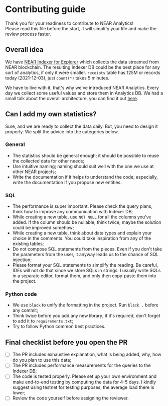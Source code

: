 # Contributing guide

Thank you for your readiness to contribute to NEAR Analytics!  
Please read this file before the start, it will simplify your life and make the review process faster.

## Overall idea

We have [NEAR Indexer for Explorer](https://github.com/near/near-indexer-for-explorer) which collects the data streamed from NEAR blockchain.
The resulting Indexer DB could be the best place for any sort of analytics, if only it were smaller.
`receipts` table has 125M or records today (2021-12-03), just `count(*)` takes 5 minutes.

We have to live with it, that's why we've introduced NEAR Analytics.
Every day we collect some useful values and store them in Analytics DB.
We had a small talk about the overall architecture, you can find it out [here](https://drive.google.com/file/d/17ONZ1Gg4HloADDoMm4cJDpvDlx1XLGio/view).

## Can I add my own statistics?

Sure, and we are ready to collect the data daily.
But, you need to design it properly.
We split the advice into the categories below.

### General

- The statistics should be general enough; it should be possible to reuse the collected data for other needs;
- Use intuitive naming; naming should suit well with the one we use at other NEAR projects;
- Write the documentation if it helps to understand the code; especially, write the documentation if you propose new entities.

### SQL

- The performance is super important. Please check the query plans, think how to improve any communication with Indexer DB;
- While creating a new table, use `NOT NULL` for all the columns you've added. If the column should be nullable, think twice, maybe the solution could be improved somehow;
- While creating a new table, think about data types and explain your choice in the comments. You could take inspiration from any of the existing tables;
- Do not compose SQL statements from the pieces. Even if you don't take the parameters from the user, it anyway leads us to the chance of SQL injection;
- Please format your SQL statements to simplify the reading. Be careful, IDEs will not do that since we store SQLs in strings. I usually write SQLs in a separate editor, format them, and only then copy-paste them into the project.

### Python code

- We use `black` to unify the formatting in the project. Run `black .` before any commit;
- Think twice before you add any new library; if it's required, don't forget to add it to `requirements.txt`;
- Try to follow Python common best practices.

## Final checklist before you open the PR

- [ ] The PR includes exhaustive explanation, what is being added, why, how do you plan to use this data;
- [ ] The PR includes performance measurements for the queries to the Indexer DB;
- [ ] The code is tested properly. Please set up your own environment and make end-to-end testing by computing the data for 4-5 days. I kindly suggest using testnet for testing purposes, the average load there is lower;
- [ ] Review the code yourself before assigning the reviewer.
